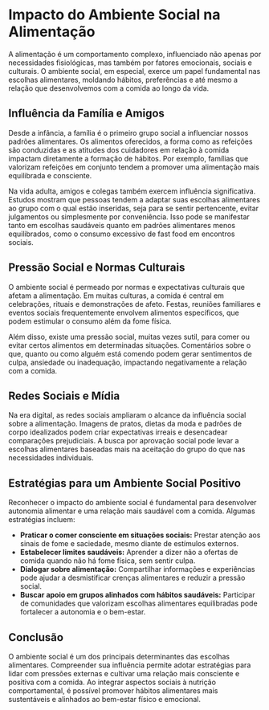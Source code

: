 # Impacto do Ambiente Social na Alimentação

A alimentação é um comportamento complexo, influenciado não apenas por necessidades fisiológicas, mas também por fatores emocionais, sociais e culturais. O ambiente social, em especial, exerce um papel fundamental nas escolhas alimentares, moldando hábitos, preferências e até mesmo a relação que desenvolvemos com a comida ao longo da vida.

## Influência da Família e Amigos

Desde a infância, a família é o primeiro grupo social a influenciar nossos padrões alimentares. Os alimentos oferecidos, a forma como as refeições são conduzidas e as atitudes dos cuidadores em relação à comida impactam diretamente a formação de hábitos. Por exemplo, famílias que valorizam refeições em conjunto tendem a promover uma alimentação mais equilibrada e consciente.

Na vida adulta, amigos e colegas também exercem influência significativa. Estudos mostram que pessoas tendem a adaptar suas escolhas alimentares ao grupo com o qual estão inseridas, seja para se sentir pertencente, evitar julgamentos ou simplesmente por conveniência. Isso pode se manifestar tanto em escolhas saudáveis quanto em padrões alimentares menos equilibrados, como o consumo excessivo de fast food em encontros sociais.

## Pressão Social e Normas Culturais

O ambiente social é permeado por normas e expectativas culturais que afetam a alimentação. Em muitas culturas, a comida é central em celebrações, rituais e demonstrações de afeto. Festas, reuniões familiares e eventos sociais frequentemente envolvem alimentos específicos, que podem estimular o consumo além da fome física.

Além disso, existe uma pressão social, muitas vezes sutil, para comer ou evitar certos alimentos em determinadas situações. Comentários sobre o que, quanto ou como alguém está comendo podem gerar sentimentos de culpa, ansiedade ou inadequação, impactando negativamente a relação com a comida.

## Redes Sociais e Mídia

Na era digital, as redes sociais ampliaram o alcance da influência social sobre a alimentação. Imagens de pratos, dietas da moda e padrões de corpo idealizados podem criar expectativas irreais e desencadear comparações prejudiciais. A busca por aprovação social pode levar a escolhas alimentares baseadas mais na aceitação do grupo do que nas necessidades individuais.

## Estratégias para um Ambiente Social Positivo

Reconhecer o impacto do ambiente social é fundamental para desenvolver autonomia alimentar e uma relação mais saudável com a comida. Algumas estratégias incluem:

- **Praticar o comer consciente em situações sociais:** Prestar atenção aos sinais de fome e saciedade, mesmo diante de estímulos externos.
- **Estabelecer limites saudáveis:** Aprender a dizer não a ofertas de comida quando não há fome física, sem sentir culpa.
- **Dialogar sobre alimentação:** Compartilhar informações e experiências pode ajudar a desmistificar crenças alimentares e reduzir a pressão social.
- **Buscar apoio em grupos alinhados com hábitos saudáveis:** Participar de comunidades que valorizam escolhas alimentares equilibradas pode fortalecer a autonomia e o bem-estar.

## Conclusão

O ambiente social é um dos principais determinantes das escolhas alimentares. Compreender sua influência permite adotar estratégias para lidar com pressões externas e cultivar uma relação mais consciente e positiva com a comida. Ao integrar aspectos sociais à nutrição comportamental, é possível promover hábitos alimentares mais sustentáveis e alinhados ao bem-estar físico e emocional.